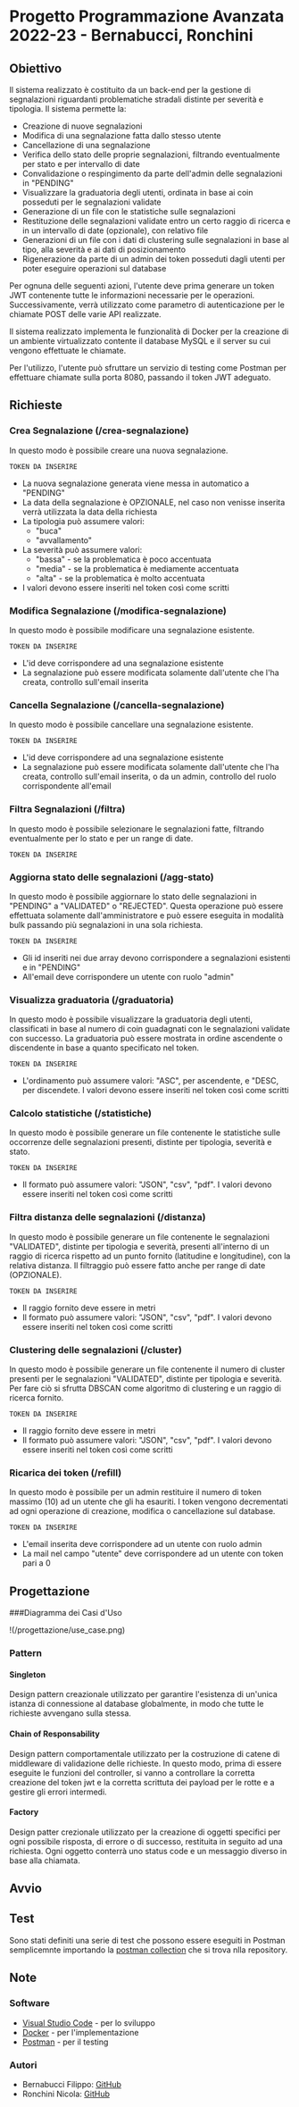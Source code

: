 # Progetto Programmazione Avanzata 2022-23 - Bernabucci, Ronchini
## Obiettivo
Il sistema realizzato è costituito da un back-end per la gestione di segnalazioni riguardanti problematiche stradali distinte per severità e tipologia.
Il sistema permette la:
* Creazione di nuove segnalazioni
* Modifica di una segnalazione fatta dallo stesso utente
* Cancellazione di una segnalazione 
* Verifica dello stato delle proprie segnalazioni, filtrando eventualmente per stato e per intervallo di date
* Convalidazione o respingimento da parte dell'admin delle segnalazioni in "PENDING"
* Visualizzare la graduatoria degli utenti, ordinata in base ai coin posseduti per le segnalazioni validate
* Generazione di un file con le statistiche sulle segnalazioni
* Restituzione delle segnalazioni validate entro un certo raggio di ricerca e in un intervallo di date (opzionale), con relativo file 
* Generazioni di un file con i dati di clustering sulle segnalazioni in base al tipo, alla severità e ai dati di posizionamento
* Rigenerazione da parte di un admin dei token posseduti dagli utenti per poter eseguire operazioni sul database

Per ognuna delle seguenti azioni, l'utente deve prima generare un token JWT contenente tutte le informazioni necessarie per le operazioni. Successivamente, verrà utilizzato come parametro di autenticazione per le chiamate POST delle varie API realizzate.

Il sistema realizzato implementa le funzionalità di Docker per la creazione di un ambiente virtualizzato contente il database MySQL e il server su cui vengono effettuate le chiamate.

Per l'utilizzo, l'utente può sfruttare un servizio di testing come Postman per effettuare chiamate sulla porta 8080, passando il token JWT adeguato.

## Richieste
### Crea Segnalazione (/crea-segnalazione)
In questo modo è possibile creare una nuova segnalazione.

```
TOKEN DA INSERIRE
```

* La nuova segnalazione generata viene messa in automatico a "PENDING"
* La data della segnalazione è OPZIONALE, nel caso non venisse inserita verrà utilizzata la data della richiesta
* La tipologia può assumere valori:
   * "buca" 
   * "avvallamento"
* La severità può assumere valori:
   * "bassa" - se la problematica è poco accentuata
   * "media" - se la problematica è mediamente accentuata
   * "alta" - se la problematica è molto accentuata
* I valori devono essere inseriti nel token così come scritti

### Modifica Segnalazione (/modifica-segnalazione)
In questo modo è possibile modificare una segnalazione esistente.

```
TOKEN DA INSERIRE
```

* L'id deve corrispondere ad una segnalazione esistente
* La segnalazione può essere modificata solamente dall'utente che l'ha creata, controllo sull'email inserita

### Cancella Segnalazione (/cancella-segnalazione)
In questo modo è possibile cancellare una segnalazione esistente.

```
TOKEN DA INSERIRE
```

* L'id deve corrispondere ad una segnalazione esistente
* La segnalazione può essere modificata solamente dall'utente che l'ha creata, controllo sull'email inserita, o da un admin, controllo del ruolo corrispondente all'email

### Filtra Segnalazioni (/filtra)
In questo modo è possibile selezionare le segnalazioni fatte, filtrando eventualmente per lo stato e per un range di date.

```
TOKEN DA INSERIRE
```

### Aggiorna stato delle segnalazioni (/agg-stato)
In questo modo è possibile aggiornare lo stato delle segnalazioni in "PENDING" a "VALIDATED" o "REJECTED". Questa operazione può essere effettuata solamente dall'amministratore e può essere eseguita in modalità bulk passando più segnalazioni in una sola richiesta.

```
TOKEN DA INSERIRE
```

* Gli id inseriti nei due array devono corrispondere a segnalazioni esistenti e in "PENDING"
* All'email deve corrispondere un utente con ruolo "admin"

### Visualizza graduatoria (/graduatoria)
In questo modo è possibile visualizzare la graduatoria degli utenti, classificati in base al numero di coin guadagnati con le segnalazioni validate con successo. La graduatoria può essere mostrata in ordine ascendente o discendente in base a quanto specificato nel token.

```
TOKEN DA INSERIRE
```
* L'ordinamento può assumere valori: "ASC", per ascendente, e "DESC, per discendete. I valori devono essere inseriti nel token così come scritti

### Calcolo statistiche (/statistiche)
In questo modo è possibile generare un file contenente le statistiche sulle occorrenze delle segnalazioni presenti, distinte per tipologia, severità e stato.

```
TOKEN DA INSERIRE
```

* Il formato può assumere valori: "JSON", "csv", "pdf". I valori devono essere inseriti nel token così come scritti

### Filtra distanza delle segnalazioni (/distanza)
In questo modo è possibile generare un file contenente le segnalazioni "VALIDATED", distinte per tipologia e severità, presenti all'interno di un raggio di ricerca rispetto ad un punto fornito (latitudine e longitudine), con la relativa distanza. Il filtraggio può essere fatto anche per range di date (OPZIONALE).

```
TOKEN DA INSERIRE
```
* Il raggio fornito deve essere in metri
* Il formato può assumere valori: "JSON", "csv", "pdf". I valori devono essere inseriti nel token così come scritti

### Clustering delle segnalazioni (/cluster)
In questo modo è possibile generare un file contenente il numero di cluster presenti per le segnalazioni "VALIDATED", distinte per tipologia e severità. Per fare ciò si sfrutta DBSCAN come algoritmo di clustering e un raggio di ricerca fornito.

```
TOKEN DA INSERIRE
```
* Il raggio fornito deve essere in metri
* Il formato può assumere valori: "JSON", "csv", "pdf". I valori devono essere inseriti nel token così come scritti


### Ricarica dei token (/refill)
In questo modo è possibile per un admin restituire il numero di token massimo (10) ad un utente che gli ha esauriti. I token vengono decrementati ad ogni operazione di creazione, modifica o cancellazione sul database.

```
TOKEN DA INSERIRE
```
* L'email inserita deve corrispondere ad un utente con ruolo admin
* La mail nel campo "utente" deve corrispondere ad un utente con token pari a 0

## Progettazione
###Diagramma dei Casi d'Uso

!(/progettazione/use_case.png)

### Pattern
#### Singleton

Design pattern creazionale utilizzato per garantire l'esistenza di un'unica istanza di connessione al database globalmente, in modo che tutte le richieste avvengano sulla stessa.


#### Chain  of Responsability

Design pattern comportamentale utilizzato per la costruzione di catene di middleware di validazione delle richieste. In questo modo, prima di essere eseguite le funzioni del controller, si vanno a controllare la corretta creazione del token jwt e la corretta scrittuta dei payload per le rotte e a gestire gli errori intermedi. 


#### Factory

Design patter crezionale utilizzato per la creazione di oggetti specifici per ogni possibile risposta, di errore o di successo, restituita in seguito ad una richiesta. Ogni oggetto conterrà uno status code e un messaggio diverso in base alla chiamata. 

## Avvio 

## Test

Sono stati definiti una serie di test che possono essere eseguiti in Postman semplicemnte importando la [postman collection](https://github.com/nicolaronchini/Progetto-programmazione-avanzata-2022-23/blob/main/progettoPA.postman_collection.json) che si trova nlla repository.

## Note

### Software

* [Visual Studio Code](https://code.visualstudio.com/) - per lo sviluppo
* [Docker](https://www.docker.com/) - per l'implementazione
* [Postman](https://www.postman.com/) - per il testing

### Autori

* Bernabucci Filippo: [GitHub](https://github.com/FilippoBernabucci)
* Ronchini Nicola: [GitHub](https://github.com/nicolaronchini)